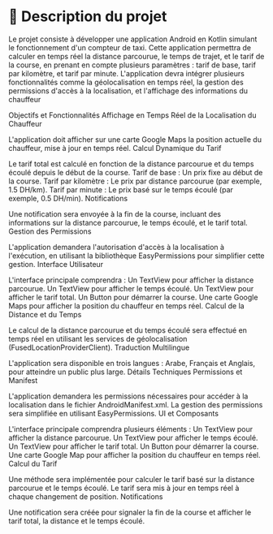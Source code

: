 <h1>📜 Description du projet </h1>
<p>Le projet consiste à développer une application Android en Kotlin simulant le fonctionnement d'un compteur de taxi. Cette application permettra de calculer en temps réel la distance parcourue, le temps de trajet, et le tarif de la course, en prenant en compte plusieurs paramètres : tarif de base, tarif par kilomètre, et tarif par minute. L'application devra intégrer plusieurs fonctionnalités comme la géolocalisation en temps réel, la gestion des permissions d'accès à la localisation, et l'affichage des informations du chauffeur</p>
Objectifs et Fonctionnalités
Affichage en Temps Réel de la Localisation du Chauffeur

L'application doit afficher sur une carte Google Maps la position actuelle du chauffeur, mise à jour en temps réel.
Calcul Dynamique du Tarif

Le tarif total est calculé en fonction de la distance parcourue et du temps écoulé depuis le début de la course.
Tarif de base : Un prix fixe au début de la course.
Tarif par kilomètre : Le prix par distance parcourue (par exemple, 1.5 DH/km).
Tarif par minute : Le prix basé sur le temps écoulé (par exemple, 0.5 DH/min).
Notifications

Une notification sera envoyée à la fin de la course, incluant des informations sur la distance parcourue, le temps écoulé, et le tarif total.
Gestion des Permissions

L'application demandera l'autorisation d'accès à la localisation à l'exécution, en utilisant la bibliothèque EasyPermissions pour simplifier cette gestion.
Interface Utilisateur

L'interface principale comprendra :
Un TextView pour afficher la distance parcourue.
Un TextView pour afficher le temps écoulé.
Un TextView pour afficher le tarif total.
Un Button pour démarrer la course.
Une carte Google Maps pour afficher la position du chauffeur en temps réel.
Calcul de la Distance et du Temps

Le calcul de la distance parcourue et du temps écoulé sera effectué en temps réel en utilisant les services de géolocalisation (FusedLocationProviderClient).
Traduction Multilingue

L'application sera disponible en trois langues : Arabe, Français et Anglais, pour atteindre un public plus large.
Détails Techniques
Permissions et Manifest

L'application demandera les permissions nécessaires pour accéder à la localisation dans le fichier AndroidManifest.xml.
La gestion des permissions sera simplifiée en utilisant EasyPermissions.
UI et Composants

L'interface principale comprendra plusieurs éléments :
Un TextView pour afficher la distance parcourue.
Un TextView pour afficher le temps écoulé.
Un TextView pour afficher le tarif total.
Un Button pour démarrer la course.
Une carte Google Map pour afficher la position du chauffeur en temps réel.
Calcul du Tarif

Une méthode sera implémentée pour calculer le tarif basé sur la distance parcourue et le temps écoulé.
Le tarif sera mis à jour en temps réel à chaque changement de position.
Notifications

Une notification sera créée pour signaler la fin de la course et afficher le tarif total, la distance et le temps écoulé.

